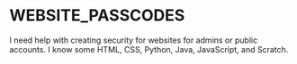 # WEBSITE_PASSCODES
I need help with creating security for websites for admins or public accounts. I know some HTML, CSS, Python, Java, JavaScript, and Scratch. 
